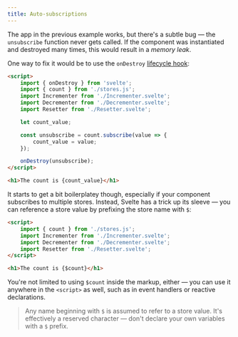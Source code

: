 ```yaml
---
title: Auto-subscriptions
---
```


The app in the previous example works, but there's a subtle bug — the `unsubscribe` function never gets called. If the component was instantiated and destroyed many times, this would result in a *memory leak*.

One way to fix it would be to use the `onDestroy` [lifecycle hook](tutorial/ondestroy):

```html
<script>
	import { onDestroy } from 'svelte';
	import { count } from './stores.js';
	import Incrementer from './Incrementer.svelte';
	import Decrementer from './Decrementer.svelte';
	import Resetter from './Resetter.svelte';

	let count_value;

	const unsubscribe = count.subscribe(value => {
		count_value = value;
	});

	onDestroy(unsubscribe);
</script>

<h1>The count is {count_value}</h1>
```

It starts to get a bit boilerplatey though, especially if your component subscribes to multiple stores. Instead, Svelte has a trick up its sleeve — you can reference a store value by prefixing the store name with `$`:

```html
<script>
	import { count } from './stores.js';
	import Incrementer from './Incrementer.svelte';
	import Decrementer from './Decrementer.svelte';
	import Resetter from './Resetter.svelte';
</script>

<h1>The count is {$count}</h1>
```

You're not limited to using `$count` inside the markup, either — you can use it anywhere in the `<script>` as well, such as in event handlers or reactive declarations.

> Any name beginning with `$` is assumed to refer to a store value. It's effectively a reserved character — don't declare your own variables with a `$` prefix.
